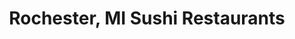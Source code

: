 ---
layout: city
title: Rochester, MI Sushi Restaurants
permalink: /michigan/rochester/
stateAbbr: MI
stateName: Michigan
cityName: Rochester

---